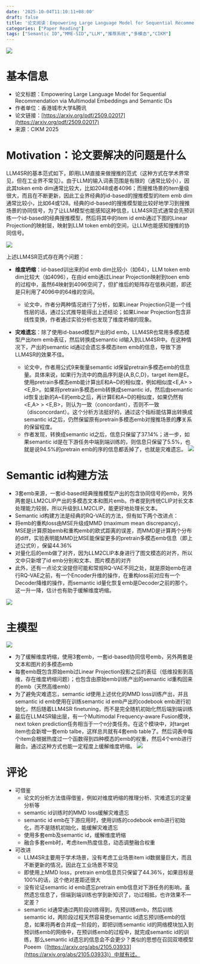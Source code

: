 ```yaml
---
date: '2025-10-04T11:10:11+08:00'
draft: false
title: '论文阅读：Empowering Large Language Model for Sequential Recommendation via Multimodal Embeddings and Semantic IDs'
categories: ["Paper Reading"]
tags: ["Semantic ID","MME-SID","LLM","推荐系统","多模态","CIKM"]
---
```

![](mme-sid-paper-cover.png)

# 基本信息

* 论文标题：Empowering Large Language Model for Sequential Recommendation via Multimodal Embeddings and Semantic IDs
* 作者单位：香港城市大学&腾讯
* 论文链接：[https://arxiv.org/pdf/2509.02017](https://arxiv.org/pdf/2509.02017)
* 来源：CIKM 2025

# Motivation：论文要解决的问题是什么

LLM4SR的基本范式如下，即用LLM直接来做搜推的范式（这种方式在学术界常见，但在工业界不常见）。由于LLM的输入词表范围是有限的（通常比较小），因此其token emb dim通常比较大，比如2048或者4096；而搜推场景的item量级很大，而且在不断更新，因此工业界经典的id-based的搜推模型的item emb dim通常比较小，比如64或128。经典的id-based的搜推模型能比较好地学习到搜推场景的协同信号，为了让LLM模型也能感知这种信息，LLM4SR范式通常会先预训练一个id-based的经典搜推模型，然后将其中的item id emb通过下图的Linear Projection的映射层，映射到LLM token emb的空间，让LLM也能感知搜推的协同信号。

![](E4SRec.png)

上述LLM4SR范式存在两个问题：

* **维度坍缩**：id-based训出来的id emb dim比较小（如64），LLM token emb dim比较大（如4096），在由id emb通过Linear Projection映射到toen emb的过程中，虽然64映射到4096空间了，但扩维后的矩阵存在低秩问题，即还是只利用了4096中的64维的空间。
    * 论文中，作者分两种情况进行了分析，如果Linear Projection只是一个线性层的话，通过公式推导能得出上述结论；如果Linear Projection包含非线性变换，作者通过实验分析也发现了维度坍缩的现象。

* **灾难遗忘**：除了使用id-based模型产出的id emb，LLM4SR也常用多模态模型产出item emb表征，然后转换成semantic id输入到LLM4SR中。在这种情况下，产出的semantic id通过会遗忘多模态item emb的信息，导致下游LLM4SR的效果不佳。
    * 论文中，作者用公式9来衡量semantic id保留pretrain多模态emb的信息量。具体来说，如果行为流中的商品序列是{A,B,C,D}，target item是E。使用pretrain多模态emb能计算出E和A\~D的相似度，例如相似度<E,A> > <E,B>。如果将pretrain多模态emb转换成semantic id，然后由semantic id恢复出新的A\~E的emb之后，再计算E和A\~D的相似度，如果仍然有<E,A> > <E,B>，则认为一致（concordant），否则不一致（disconcordant）。这个分析方法挺好的，通过这个指标能估算出转换成semantic id之后，仍然保留原有pretrain多模态emb对搜推场景的**序**关系的保留程度。
    * 作者发现，转换成semantic id之后，信息只保留了37.14%；进一步，如果semantic id是在下游任务中端到端训练的，则信息只保留了5.5%，也就是说94.5%的pretrain emb的序的信息都丢掉了，也就是灾难遗忘。
![](mme-sid-formula9.png)

# Semantic id构建方法
* 3套emb来源，一套id-based经典搜推模型产出的包含协同信号的emb，另外两套是LLM2CLIP产出的多模态文本和图片emb。作者提到传统CLIP对长文本处理能力较弱，所以升级到LLM2CLIP，能更好地处理长文本。
* Semantic id构建方法是经典的RQ-VAE的方法，但有如下两个改进点：
* 将emb的重构loss由MSE升级成MMD (maximum mean discrepancy)，MSE是计算原始emb和重构emb的欧式距离的误差，而MMD是计算两个分布的diff，实验表明能MMD比MSE能保留更多的pretrain多模态emb信息（即上述公式9），保留44.36%
* 对量化后的emb做了对齐，因为LLM2CLIP本身进行了图文模态的对齐，所以文中只新增了id emb分别和文本、图片模态的对齐
* 此外，还有一点论文没提但可能和常规RQ-VAE不同之处，就是原始emb在进行RQ-VAE之前，有一个Encoder升维的操作，在重构loss前对应有一个Decoder降维的操作，而semantic id量化恢复emb是Decoder之前的那个。这一升一降，估计也有助于缓解维度坍缩。

![](mme-sid-fig2.png)

# 主模型

![](mme-sid-fig1.png)

* 为了缓解维度坍缩，使用3套emb，一套id-based协同信号emb，另外两套是文本和图片的多模态emb
* 每套emb既包含原始emb过Linear Projection投影之后的表征（低维投影到高维，存在维度坍缩问题）；也包含由原始emb训练产出的semantic id重构回来的emb（天然高维emb）
* 为了避免灾难遗忘，semantic id使用上述优化的MMD loss训练产出，并且semantic id emb使用在训练semantic id emb产出的codebook emb进行初始化，然后随着LLM4SR finetuning，而不是完全随机初始化然后端到端训练
* 最后在LLM4SR输出层，有一个Multimodal Frequency-aware Fusion模块，next token prediction任务相当于一个n分类任务。在这个模块中，对target item也会新增一套emb talbe，这样总共就有4套emb table了。然后词表中每个item会根据热度过一个函数得到四种模态的emb的权重，然后4个emb进行融合。通过这种方式也能一定程度上缓解维度坍缩。
![](mme-sid-formula17.png)

# 评论

* 可借鉴
    * 论文的分析方法值得借鉴，例如对维度坍缩的推理分析、灾难遗忘的定量分析等
    * semantic id训练时的MMD loss缓解灾难遗忘
    * semantic id emb在下游应用时，使用训练的codebook emb进行初始化，而不是随机初始化，能缓解灾难遗忘
    * 使用多套emb及semantic id，缓解维度坍缩
    * 融合多套emb时，考虑item热度信息，动态调整融合权重
* 可改进
    * LLM4SR主要用于学术场景，没有考虑工业场景item id数据量巨大，而且不断更新的情况，因此在工业场景不常见
    * 即使用上MMD loss，pretrain emb信息页只保留了44.36%，如果目标是100%的话，这个绝对差距还很大
    * 没有论证semantic id emb遗忘pretrain emb信息对下游任务的影响，虽然遗忘信息了，但端到端训练也学到新知识了，功过相抵，也许效果不一定差？
    * semantic id通常通过两阶段训练得到，先预训练emb，然后训练semantic id，两阶段过程天然容易使semantic id遗忘预训练emb的信息，如果将两者合并成一阶段的，即把训练semantic id的网络模块加入到预训练emb的网络中，在预训练emb的过程中，就完成semantic id的训练，那么semantic id遗忘的信息会不会更少？类似的思想在召回双塔模型Poeem（[https://arxiv.org/abs/2105.03933](https://arxiv.org/abs/2105.03933)）中就有过。